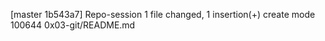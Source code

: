[master 1b543a7] Repo-session
 1 file changed, 1 insertion(+)
 create mode 100644 0x03-git/README.md
